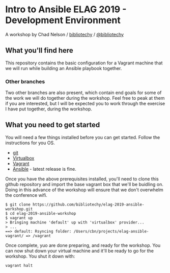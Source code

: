 # Intro to Ansible ELAG 2019 - Development Environment
A workshop by Chad Nelson / [bibliotechy](https://github.com/bibliotechy) / [@bibliotechy](https://twitter.com/bibliotechy)

## What you'll find here

This repository contains the basic configuration for a Vagrant machine that we will run while building an Ansible playbook together.

### Other branches
Two other branches are also present, which contain end goals for some of the work we will do together during the workshop. Feel free to peak at them if you are interested, but I will be expected you to work through the exercise I have put together, during the workshop.

## What you need to get started

You will need a few things installed before you can get started. Follow the instructions for you OS.

* [git](https://git-scm.com/book/en/v2/Getting-Started-Installing-Git)
* [Virtualbox](https://www.virtualbox.org/wiki/Downloads)
* [Vagrant](https://www.vagrantup.com/downloads.html)
* [Ansible](http://docs.ansible.com/ansible/intro_installation.html#installation) - latest release is fine.

Once you have the above prerequisites installed, you'll need to clone this github repository and import the base vagrant box that we'll be buidling on. Doing in this advance of the workshop will ensure that we don't overwhelm the conference wifi.
```
$ git clone https://github.com/bibliotechy/elag-2019-ansible-workshop.git
$ cd elag-2019-ansible-workshop
$ vagrant up
> Bringing machine 'default' up with 'virtualbox' provider...
> ...
==> default: Rsyncing folder: /Users/cbn/projects/elag-ansible-vagrant/ => /vagrant

```
Once complete, yuo are done preparing, and ready for the workshop. You can now shut down your virtual machine and it'll be ready to go for the workshop. You shut it down with:

```
vagrant halt
```
